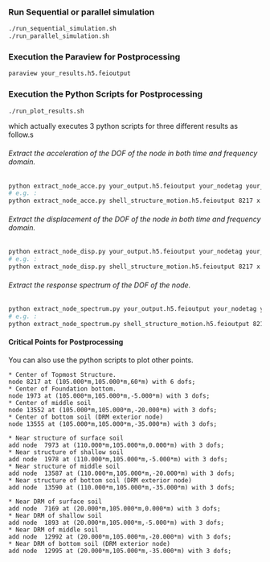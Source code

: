 ### Run Sequential or parallel simulation
```bash
./run_sequential_simulation.sh
./run_parallel_simulation.sh
```

### Execution the Paraview for Postprocessing
```bash
paraview your_results.h5.feioutput
```

### Execution the Python Scripts for Postprocessing
```bash
./run_plot_results.sh
```
which actually executes 3 python scripts for three different results as follow.s

###### Extract the acceleration of the DOF of the node in both time and frequency domain.
```bash
python extract_node_acce.py your_output.h5.feioutput your_nodetag your_dof
# e.g. : 
python extract_node_acce.py shell_structure_motion.h5.feioutput 8217 x
```

###### Extract the displacement of the DOF of the node in both time and frequency domain.
```bash
python extract_node_disp.py your_output.h5.feioutput your_nodetag your_dof
# e.g. : 
python extract_node_disp.py shell_structure_motion.h5.feioutput 8217 x
```

###### Extract the response spectrum of the DOF of the node.
```bash
python extract_node_spectrum.py your_output.h5.feioutput your_nodetag your_dof
# e.g. : 
python extract_node_spectrum.py shell_structure_motion.h5.feioutput 8217 x
```

#### Critical Points for Postprocessing
You can also use the python scripts to plot other points.

```
* Center of Topmost Structure.
node 8217 at (105.000*m,105.000*m,60*m) with 6 dofs; 
* Center of Foundation bottom. 
node 1973 at (105.000*m,105.000*m,-5.000*m) with 3 dofs; 
* Center of middle soil 
node 13552 at (105.000*m,105.000*m,-20.000*m) with 3 dofs;  
* Center of bottom soil (DRM exterior node)
node 13555 at (105.000*m,105.000*m,-35.000*m) with 3 dofs; 
```

```
* Near structure of surface soil
add node  7973 at (110.000*m,105.000*m,0.000*m) with 3 dofs; 
* Near structure of shallow soil
add node  1978 at (110.000*m,105.000*m,-5.000*m) with 3 dofs; 
* Near structure of middle soil
add node  13587 at (110.000*m,105.000*m,-20.000*m) with 3 dofs; 
* Near structure of bottom soil (DRM exterior node)
add node  13590 at (110.000*m,105.000*m,-35.000*m) with 3 dofs; 
```

```
* Near DRM of surface soil
add node  7169 at (20.000*m,105.000*m,0.000*m) with 3 dofs; 
* Near DRM of shallow soil
add node  1893 at (20.000*m,105.000*m,-5.000*m) with 3 dofs; 
* Near DRM of middle soil
add node  12992 at (20.000*m,105.000*m,-20.000*m) with 3 dofs; 
* Near DRM of bottom soil (DRM exterior node)
add node  12995 at (20.000*m,105.000*m,-35.000*m) with 3 dofs; 
```








